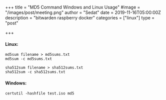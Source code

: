+++
title = "MD5 Command Windows and Linux Usage"
#image = "/images/post/meeting.png"
author = "Sedat"
date = 2019-11-16T05:00:00Z
description = "bitwarden raspberry docker"
categories = ["linux"]
type = "post"

+++
#### Linux:

```
md5sum filename > md5sums.txt
md5sum -c md5sums.txt

sha512sum filename > sha512sums.txt
sha512sum -c sha512sums.txt
```

#### Windows:

```
certutil -hashfile test.iso md5
```